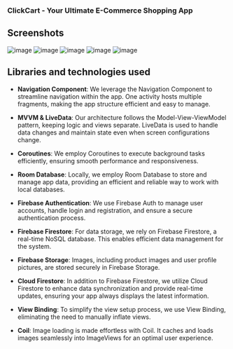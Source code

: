 ### ClickCart - Your Ultimate E-Commerce Shopping App
## Screenshots
![image](https://github.com/KarimovEldar/ClickCart/assets/142349187/01b968b7-cef0-4de5-9392-0546edee793b)
![image](https://github.com/KarimovEldar/ClickCart/assets/142349187/95ccf01a-4014-4fa4-aab5-93bdd39999c8)
![image](https://github.com/KarimovEldar/ClickCart/assets/142349187/e5f28dcd-51c9-4771-8226-40a95968b7cb)
![image](https://github.com/KarimovEldar/ClickCart/assets/142349187/db37d07a-c6db-445a-8f64-c93ba4397fb0)
![image](https://github.com/KarimovEldar/ClickCart/assets/142349187/9620c5fd-5167-4857-8858-89eda7284d3e)
## Libraries and technologies used

- **Navigation Component**: We leverage the Navigation Component to streamline navigation within the app. One activity hosts multiple fragments, making the app structure efficient and easy to manage.

- **MVVM & LiveData**: Our architecture follows the Model-View-ViewModel pattern, keeping logic and views separate. LiveData is used to handle data changes and maintain state even when screen configurations change.

- **Coroutines**: We employ Coroutines to execute background tasks efficiently, ensuring smooth performance and responsiveness.

- **Room Database**: Locally, we employ Room Database to store and manage app data, providing an efficient and reliable way to work with local databases.

- **Firebase Authentication**: We use Firebase Auth to manage user accounts, handle login and registration, and ensure a secure authentication process.

- **Firebase Firestore**: For data storage, we rely on Firebase Firestore, a real-time NoSQL database. This enables efficient data management for the system.

- **Firebase Storage**: Images, including product images and user profile pictures, are stored securely in Firebase Storage.

- **Cloud Firestore**: In addition to Firebase Firestore, we utilize Cloud Firestore to enhance data synchronization and provide real-time updates, ensuring your app always displays the latest information.

- **View Binding**: To simplify the view setup process, we use View Binding, eliminating the need to manually inflate views.

- **Coil**: Image loading is made effortless with Coil. It caches and loads images seamlessly into ImageViews for an optimal user experience.
